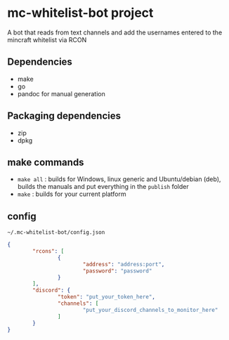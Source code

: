 # mc-whitelist-bot project
 A bot that reads from text channels and add the usernames entered to the mincraft whitelist via RCON 

## Dependencies
- make 
- go
- pandoc for manual generation


## Packaging dependencies
- zip
- dpkg

## make commands
- `make all` : builds for Windows, linux generic and Ubuntu/debian (deb), builds the manuals and put everything in the `publish` folder
- `make` : builds for your current platform


## config 
`~/.mc-whitelist-bot/config.json`
```json
{
        "rcons": [
                {
                        "address": "address:port",
                        "password": "password"
                }
        ],
        "discord": {
                "token": "put_your_token_here",
                "channels": [
                        "put_your_discord_channels_to_monitor_here"
                ]
        }
}
```